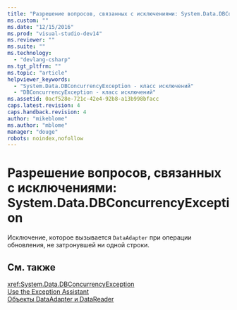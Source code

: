 ```yaml
---
title: "Разрешение вопросов, связанных с исключениями: System.Data.DBConcurrencyException | Microsoft Docs"
ms.custom: ""
ms.date: "12/15/2016"
ms.prod: "visual-studio-dev14"
ms.reviewer: ""
ms.suite: ""
ms.technology: 
  - "devlang-csharp"
ms.tgt_pltfrm: ""
ms.topic: "article"
helpviewer_keywords: 
  - "System.Data.DBConcurrencyException - класс исключений"
  - "DBConcurrencyException - класс исключений"
ms.assetid: 0acf528e-721c-42e4-92b8-a13b998bfacc
caps.latest.revision: 4
caps.handback.revision: 4
author: "mikeblome"
ms.author: "mblome"
manager: "douge"
robots: noindex,nofollow
---
```

# Разрешение вопросов, связанных с исключениями: System.Data.DBConcurrencyException
Исключение, которое вызывается `DataAdapter` при операции обновления, не затронувшей ни одной строки.  
  
## См. также  
 <xref:System.Data.DBConcurrencyException>   
 [Use the Exception Assistant](../Topic/How%20to:%20Use%20the%20Exception%20Assistant.md)   
 [Объекты DataAdapter и DataReader](../Topic/DataAdapters%20and%20DataReaders.md)